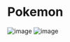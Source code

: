 # Pokemon
![image](https://github.com/user-attachments/assets/cb55bb52-3e8a-4f58-91d3-6a8f3334e1d6)
![image](https://github.com/user-attachments/assets/cf64f611-486c-4726-a724-ae0aeeb663f3)
